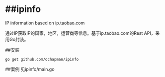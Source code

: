 ##ipinfo
======

IP information based on ip.taobao.com

通过IP获取IP的国家，地区，运营商等信息。基于ip.taobao.com的Rest API，采用Go封装。

##安装
```
go get github.com/ochapman/ipinfo
```

##案例
见ipinfo/main.go
